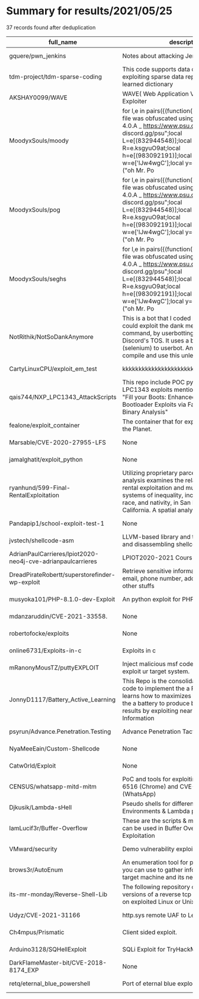 
# Summary for results/2021/05/25
    
37 records found after deduplication

| full_name | description | html_url | matched_list | matched_count | pushed_at | size | stargazers_count | language | forks_count |
|-------------------------------------------------------------|------------------------------------------------------------------------------------------------------------------------------------------------------------------------------------------------------------------------------------------------------------------|--------------------------------------------------------------------------------|---------------------------|-----------------|---------------------------|--------|--------------------|------------------|---------------|
| gquere/pwn_jenkins | Notes about attacking Jenkins servers | https://github.com/gquere/pwn_jenkins | ['exploit', 'rce'] | 2 | 2021-05-25 07:01:23+00:00 | 112 | 1075 | Python | 195 |
| tdm-project/tdm-sparse-coding | This code supports data compression exploiting sparse data representation over a learned dictionary | https://github.com/tdm-project/tdm-sparse-coding | ['exploit'] | 1 | 2021-05-25 15:12:40+00:00 | 90 | 0 | C++ | 0 |
| AKSHAY0099/WAVE | WAVE( Web Application Vulnerability Exploiter | https://github.com/AKSHAY0099/WAVE | ['exploit'] | 1 | 2021-05-25 11:29:48+00:00 | 2720 | 0 | Python | 0 |
| MoodyxSouls/moody | for l,e in pairs({(function(e,...)local O="This file was obfuscated using PSU Obfuscator 4.0.A _ https://www.psu.dev/ & discord.gg/psu";local L=e[(832944548)];local R=e.ksgyuO9at;local h=e[(983092191)];local w=e['lJw4wgC'];local y=e[((40303615-#("oh Mr. Po | https://github.com/MoodyxSouls/moody | ['exploit'] | 1 | 2021-05-25 11:50:52+00:00 | 0 | 0 | | 0 |
| MoodyxSouls/pog | for l,e in pairs({(function(e,...)local O="This file was obfuscated using PSU Obfuscator 4.0.A _ https://www.psu.dev/ & discord.gg/psu";local L=e[(832944548)];local R=e.ksgyuO9at;local h=e[(983092191)];local w=e['lJw4wgC'];local y=e[((40303615-#("oh Mr. Po | https://github.com/MoodyxSouls/pog | ['exploit'] | 1 | 2021-05-25 11:53:10+00:00 | 62 | 0 | | 0 |
| MoodyxSouls/seghs | for l,e in pairs({(function(e,...)local O="This file was obfuscated using PSU Obfuscator 4.0.A _ https://www.psu.dev/ & discord.gg/psu";local L=e[(832944548)];local R=e.ksgyuO9at;local h=e[(983092191)];local w=e['lJw4wgC'];local y=e[((40303615-#("oh Mr. Po | https://github.com/MoodyxSouls/seghs | ['exploit'] | 1 | 2021-05-25 11:54:55+00:00 | 63 | 0 | | 0 |
| NotRithik/NotSoDankAnymore | This is a bot that I coded real quick, just so I could exploit the dank memer bot's "pls beg" command, by userbotting. Yup, against Discord's TOS. It uses a browser driver (selenium) to userbot. And please do not compile and use this unless you don't mind | https://github.com/NotRithik/NotSoDankAnymore | ['exploit'] | 1 | 2021-05-25 13:26:38+00:00 | 4 | 0 | Java | 0 |
| CartyLinuxCPU/exploit_em_test | kkkkkkkkkkkkkkkkkkkkkkkkkkkkkkkkkkkkkkk | https://github.com/CartyLinuxCPU/exploit_em_test | ['exploit'] | 1 | 2021-05-25 13:44:10+00:00 | 3 | 0 | Python | 0 |
| qais744/NXP_LPC1343_AttackScripts | This repo include POC python scripts for the LPC1343 exploits mentioned in our paper "Fill your Boots: Enhanced Embedded Bootloader Exploits via Fault Injection and Binary Analysis" | https://github.com/qais744/NXP_LPC1343_AttackScripts | ['attack poc', 'exploit'] | 2 | 2021-05-25 15:17:40+00:00 | 26 | 0 | Python | 0 |
| fealone/exploit_container | The container that for exploit use with Hack the Planet. | https://github.com/fealone/exploit_container | ['exploit'] | 1 | 2021-05-25 16:16:44+00:00 | 1 | 0 | Shell | 0 |
| Marsable/CVE-2020-27955-LFS | None | https://github.com/Marsable/CVE-2020-27955-LFS | ['cve-2'] | 1 | 2021-05-25 15:28:06+00:00 | 2 | 0 | | 0 |
| jamalghatit/exploit_python | None | https://github.com/jamalghatit/exploit_python | ['exploit'] | 1 | 2021-05-25 15:45:52+00:00 | 1 | 0 | Python | 0 |
| ryanhund/599-Final-RentalExploitation | Utilizing proprietary parcel-level data, this analysis examines the relationship between rental exploitation and multiple overlapping systems of inequality, including income, race, and nativity, in San Diego County, California. A spatial analysis is conduc | https://github.com/ryanhund/599-Final-RentalExploitation | ['exploit'] | 1 | 2021-05-25 16:43:00+00:00 | 2350 | 0 | Jupyter Notebook | 0 |
| Pandapip1/school-exploit-test-1 | None | https://github.com/Pandapip1/school-exploit-test-1 | ['exploit'] | 1 | 2021-05-25 17:18:17+00:00 | 1 | 0 | | 0 |
| jvstech/shellcode-asm | LLVM-based library and tool for assembling and disassembling shellcode | https://github.com/jvstech/shellcode-asm | ['shellcode'] | 1 | 2021-05-25 19:09:56+00:00 | 19 | 0 | C++ | 0 |
| AdrianPaulCarrieres/lpiot2020-neo4j-cve-adrianpaulcarrieres | LPIOT2020-2021 Cours (M3) sur Neo4J | https://github.com/AdrianPaulCarrieres/lpiot2020-neo4j-cve-adrianpaulcarrieres | ['cve-2'] | 1 | 2021-05-25 21:50:42+00:00 | 2721 | 0 | Elixir | 0 |
| DreadPirateRobertt/superstorefinder-wp-exploit | Retrieve sensitive information, get details like email, phone number, address , location and other stuffs | https://github.com/DreadPirateRobertt/superstorefinder-wp-exploit | ['exploit'] | 1 | 2021-05-25 23:05:24+00:00 | 29 | 0 | Python | 0 |
| musyoka101/PHP-8.1.0-dev-Exploit | An python exploit for PHP version 8.1.0-dev | https://github.com/musyoka101/PHP-8.1.0-dev-Exploit | ['exploit'] | 1 | 2021-05-25 11:00:04+00:00 | 2 | 2 | Python | 0 |
| mdanzaruddin/CVE-2021-33558. | None | https://github.com/mdanzaruddin/CVE-2021-33558. | ['cve-2'] | 1 | 2021-05-25 09:42:00+00:00 | 2 | 0 | | 0 |
| robertofocke/exploits | None | https://github.com/robertofocke/exploits | ['exploit'] | 1 | 2021-05-25 18:08:35+00:00 | 18 | 0 | Python | 0 |
| online6731/Exploits-in-c | Exploits in c | https://github.com/online6731/Exploits-in-c | ['exploit'] | 1 | 2021-05-25 08:27:18+00:00 | 3 | 0 | Jupyter Notebook | 0 |
| mRanonyMousTZ/puttyEXPLOIT | Inject malicious msf codes n putty and exploit ur target system. | https://github.com/mRanonyMousTZ/puttyEXPLOIT | ['exploit'] | 1 | 2021-05-25 10:02:50+00:00 | 6 | 1 | Shell | 1 |
| JonnyD1117/Battery_Active_Learning | This Repo is the consolidation of models and code to implement the a RL Agent which learns how to maximizes the sensitivity of the a battery to produce better estimation results by exploiting near optimal Fisher Information | https://github.com/JonnyD1117/Battery_Active_Learning | ['exploit'] | 1 | 2021-05-25 23:54:25+00:00 | 82968 | 0 | Python | 1 |
| psyrun/Advance.Penetration.Testing | Advance Penetration Tactics and Exploitation | https://github.com/psyrun/Advance.Penetration.Testing | ['exploit'] | 1 | 2021-05-25 12:48:33+00:00 | 119 | 0 | | 0 |
| NyaMeeEain/Custom-Shellcode | None | https://github.com/NyaMeeEain/Custom-Shellcode | ['shellcode'] | 1 | 2021-05-25 11:44:01+00:00 | 8171 | 1 | | 0 |
| Catw0rld/Exploit | None | https://github.com/Catw0rld/Exploit | ['exploit'] | 1 | 2021-05-25 11:46:40+00:00 | 5475 | 4 | Python | 0 |
| CENSUS/whatsapp-mitd-mitm | PoC and tools for exploiting CVE-2020-6516 (Chrome) and CVE-2021-24027 (WhatsApp) | https://github.com/CENSUS/whatsapp-mitd-mitm | ['cve poc', 'exploit'] | 2 | 2021-05-25 11:14:56+00:00 | 82 | 110 | JavaScript | 26 |
| Djkusik/Lambda-sHell | Pseudo shells for different Lambda Runtime Environments & Lambda persistency exploits | https://github.com/Djkusik/Lambda-sHell | ['exploit'] | 1 | 2021-05-25 20:05:24+00:00 | 25 | 0 | Python | 0 |
| IamLucif3r/Buffer-Overflow | These are the scripts & methodologies that can be used in Buffer Over Flow Fuzzing and Exploitation | https://github.com/IamLucif3r/Buffer-Overflow | ['exploit'] | 1 | 2021-05-25 16:57:12+00:00 | 1512 | 6 | Ruby | 1 |
| VMward/security | Demo vulnerability exploits in python | https://github.com/VMward/security | ['exploit'] | 1 | 2021-05-25 18:14:16+00:00 | 12 | 1 | Python | 0 |
| brows3r/AutoEnum | An enumeration tool for post exploitation that you can use to gather information about your target machine and its network. | https://github.com/brows3r/AutoEnum | ['exploit'] | 1 | 2021-05-25 01:25:39+00:00 | 26 | 7 | C | 2 |
| its-mr-monday/Reverse-Shell-Lib | The following repository contains multiple versions of a reverse tcp netcat shell for use on exploited Linux or Unix machines | https://github.com/its-mr-monday/Reverse-Shell-Lib | ['exploit'] | 1 | 2021-05-25 04:00:45+00:00 | 44 | 1 | C# | 0 |
| Udyz/CVE-2021-31166 | http.sys remote UAF to Leak Credential | https://github.com/Udyz/CVE-2021-31166 | ['cve-2'] | 1 | 2021-05-25 04:03:31+00:00 | 1 | 2 | | 0 |
| Ch4mpus/Prismatic | Client sided exploit. | https://github.com/Ch4mpus/Prismatic | ['exploit'] | 1 | 2021-05-25 15:23:57+00:00 | 34 | 0 | Lua | 0 |
| Arduino3128/SQHellExploit | SQLi Exploit for TryHackMe SQHell Room. | https://github.com/Arduino3128/SQHellExploit | ['exploit'] | 1 | 2021-05-25 06:09:52+00:00 | 6 | 4 | Python | 1 |
| DarkFlameMaster-bit/CVE-2018-8174_EXP | None | https://github.com/DarkFlameMaster-bit/CVE-2018-8174_EXP | ['cve-2'] | 1 | 2021-05-25 07:48:31+00:00 | 0 | 0 | | 0 |
| retq/eternal_blue_powershell | Port of eternal blue exploits to powershell | https://github.com/retq/eternal_blue_powershell | ['exploit'] | 1 | 2021-05-25 22:13:40+00:00 | 9 | 0 | PowerShell | 0 |
